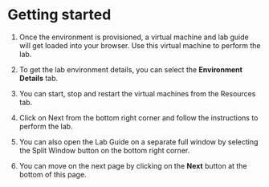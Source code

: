 
# Getting started 

1. Once the environment is provisioned, a virtual machine and lab guide will get loaded into your browser. Use this virtual machine to perform the lab.

1. To get the lab environment details, you can select the **Environment Details** tab.

1. You can start, stop and restart the virtual machines from the Resources tab.

1. Click on Next from the bottom right corner and follow the instructions to perform the lab.

1. You can also open the Lab Guide on a separate full window by selecting the Split Window button on the bottom right corner.

1. You can move on the next page by clicking on the **Next** button at the bottom of this page.
